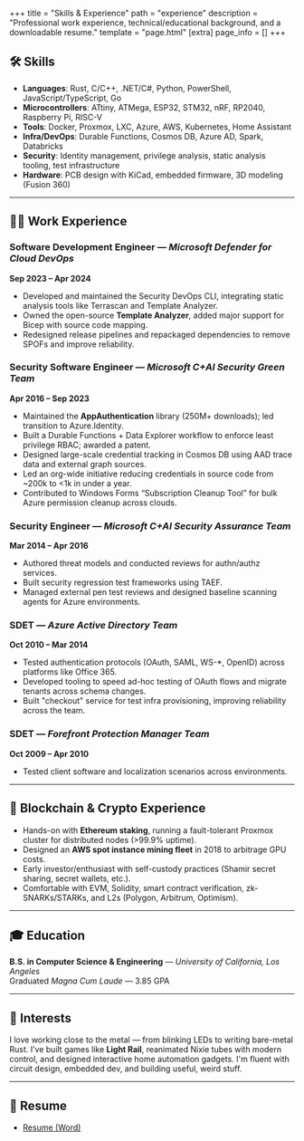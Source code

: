 +++
title = "Skills & Experience"
path = "experience"
description = "Professional work experience, technical/educational background, and a downloadable resume."
template = "page.html"
[extra]
page_info = []
+++

## 🛠️ Skills

- **Languages**: Rust, C/C++, .NET/C#, Python, PowerShell, JavaScript/TypeScript, Go
- **Microcontrollers**: ATtiny, ATMega, ESP32, STM32, nRF, RP2040, Raspberry Pi, RISC-V
- **Tools**: Docker, Proxmox, LXC, Azure, AWS, Kubernetes, Home Assistant
- **Infra/DevOps**: Durable Functions, Cosmos DB, Azure AD, Spark, Databricks
- **Security**: Identity management, privilege analysis, static analysis tooling, test infrastructure
- **Hardware**: PCB design with KiCad, embedded firmware, 3D modeling (Fusion 360)

---

## 🧑‍💻 Work Experience

### **Software Development Engineer** — *Microsoft Defender for Cloud DevOps*  
**Sep 2023 – Apr 2024**

- Developed and maintained the Security DevOps CLI, integrating static analysis tools like Terrascan and Template Analyzer.
- Owned the open-source **Template Analyzer**, added major support for Bicep with source code mapping.
- Redesigned release pipelines and repackaged dependencies to remove SPOFs and improve reliability.

### **Security Software Engineer** — *Microsoft C+AI Security Green Team*  
**Apr 2016 – Sep 2023**

- Maintained the **AppAuthentication** library (250M+ downloads); led transition to Azure.Identity.
- Built a Durable Functions + Data Explorer workflow to enforce least privilege RBAC; awarded a patent.
- Designed large-scale credential tracking in Cosmos DB using AAD trace data and external graph sources.
- Led an org-wide initiative reducing credentials in source code from ~200k to <1k in under a year.
- Contributed to Windows Forms “Subscription Cleanup Tool” for bulk Azure permission cleanup across clouds.

### **Security Engineer** — *Microsoft C+AI Security Assurance Team*  
**Mar 2014 – Apr 2016**

- Authored threat models and conducted reviews for authn/authz services.
- Built security regression test frameworks using TAEF.
- Managed external pen test reviews and designed baseline scanning agents for Azure environments.

### **SDET** — *Azure Active Directory Team*  
**Oct 2010 – Mar 2014**

- Tested authentication protocols (OAuth, SAML, WS-*, OpenID) across platforms like Office 365.
- Developed tooling to speed ad-hoc testing of OAuth flows and migrate tenants across schema changes.
- Built "checkout" service for test infra provisioning, improving reliability across the team.

### **SDET** — *Forefront Protection Manager Team*  
**Oct 2009 – Apr 2010**

- Tested client software and localization scenarios across environments.

---

## 🧠 Blockchain & Crypto Experience

- Hands-on with **Ethereum staking**, running a fault-tolerant Proxmox cluster for distributed nodes (>99.9% uptime).
- Designed an **AWS spot instance mining fleet** in 2018 to arbitrage GPU costs.
- Early investor/enthusiast with self-custody practices (Shamir secret sharing, secret wallets, etc.).
- Comfortable with EVM, Solidity, smart contract verification, zk-SNARKs/STARKs, and L2s (Polygon, Arbitrum, Optimism).

---

## 🎓 Education

**B.S. in Computer Science & Engineering** — *University of California, Los Angeles*  
Graduated *Magna Cum Laude* — 3.85 GPA

---

## 🧩 Interests

I love working close to the metal — from blinking LEDs to writing bare-metal Rust. I’ve built games like **Light Rail**, reanimated Nixie tubes with modern control, and designed interactive home automation gadgets. I'm fluent with circuit design, embedded dev, and building useful, weird stuff.

---

## 📄 Resume

- [Resume (Word)](/nick_brown_resume.docx)
